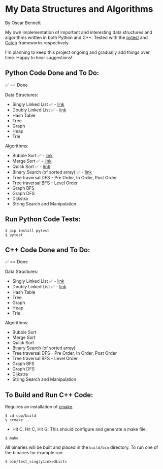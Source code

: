 # My Data Structures and Algorithms

By Oscar Bennett

My own implementation of important and interesting data structures and algorithms written in both Python and C++. Tested with the [pytest](https://docs.pytest.org/en/latest/) and [Catch](https://github.com/catchorg/Catch2) frameworks respectively.

I'm planning to keep this project ongoing and gradually add things over time. Happy to hear suggestions!

## Python Code Done and To Do:

:white_check_mark: == Done

Data Structures:

- Singly Linked List :white_check_mark: - [link](https://github.com/ofbennett/my-ds-and-algos/blob/master/python/linkedLists/linkedLists.py#L1)
- Doubly Linked List :white_check_mark: - [link](https://github.com/ofbennett/my-ds-and-algos/blob/master/python/linkedLists/linkedLists.py#L154)
- Hash Table
- Tree
- Graph
- Heap
- Trie

Algorithms:

- Bubble Sort :white_check_mark: - [link](https://github.com/ofbennett/my-ds-and-algos/blob/master/python/sort/sort_algos.py#L3)
- Merge Sort :white_check_mark: - [link](https://github.com/ofbennett/my-ds-and-algos/blob/master/python/sort/sort_algos.py#L45)
- Quick Sort :white_check_mark: - [link](https://github.com/ofbennett/my-ds-and-algos/blob/master/python/sort/sort_algos.py#L19)
- Binary Search (of sorted array) :white_check_mark: - [link](https://github.com/ofbennett/my-ds-and-algos/blob/master/python/search/search_algos.py#L2)
- Tree traversal DFS - Pre Order, In Order, Post Order
- Tree traversal BFS - Level Order
- Graph BFS
- Graph DFS
- Dijkstra
- String Search and Manipulation

## Run Python Code Tests:

```
$ pip install pytest
$ pytest
```

## C++ Code Done and To Do:

:white_check_mark: == Done

Data Structures:

- Singly Linked List :white_check_mark: - [link](https://github.com/ofbennett/my-ds-and-algos/blob/master/cpp/linkedLists/src/linkedLists.h#L7)
- Doubly Linked List :white_check_mark: - [link](https://github.com/ofbennett/my-ds-and-algos/blob/master/cpp/linkedLists/src/linkedLists.h#L41)
- Hash Table
- Tree
- Graph
- Heap
- Trie

Algorithms:

- Bubble Sort
- Merge Sort
- Quick Sort
- Binary Search (of sorted array)
- Tree traversal DFS - Pre Order, In Order, Post Order
- Tree traversal BFS - Level Order
- Graph BFS
- Graph DFS
- Dijkstra
- String Search and Manipulation

## To Build and Run C++ Code:
Requires an installation of [cmake](https://cmake.org).

```
$ cd cpp/build
$ ccmake ..
```
- Hit C, Hit C, Hit G. This should configure and generate a make file.
```
$ make
```
All binaries will be built and placed in the `build/bin` directory. To run one of the binaries for example run:
```
$ bin/test_singlyLinkedLists
```